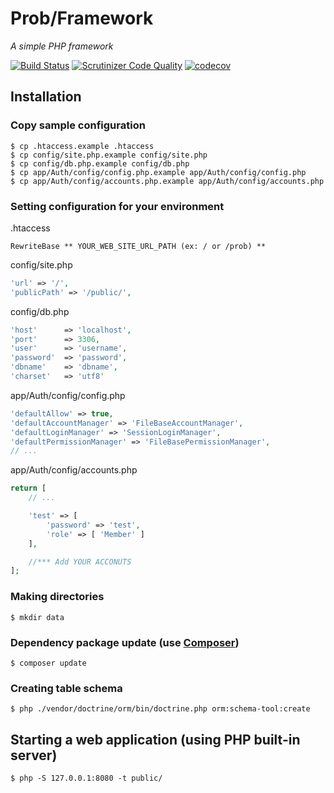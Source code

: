 # Prob/Framework
*A simple PHP framework*

[![Build Status](https://travis-ci.org/jongpak/prob-framework.svg?branch=master)](https://travis-ci.org/jongpak/prob-framework)
[![Scrutinizer Code Quality](https://scrutinizer-ci.com/g/jongpak/prob-framework/badges/quality-score.png?b=master)](https://scrutinizer-ci.com/g/jongpak/prob-framework/?branch=master)
[![codecov](https://codecov.io/gh/jongpak/prob-framework/branch/master/graph/badge.svg)](https://codecov.io/gh/jongpak/prob-framework)

## Installation
### Copy sample configuration
```
$ cp .htaccess.example .htaccess
$ cp config/site.php.example config/site.php
$ cp config/db.php.example config/db.php
$ cp app/Auth/config/config.php.example app/Auth/config/config.php
$ cp app/Auth/config/accounts.php.example app/Auth/config/accounts.php
```

### Setting configuration for your environment
.htaccess
```
RewriteBase ** YOUR_WEB_SITE_URL_PATH (ex: / or /prob) **
```

config/site.php
```php
'url' => '/',
'publicPath' => '/public/',
```

config/db.php
```php
'host'      => 'localhost',
'port'      => 3306,
'user'      => 'username',
'password'  => 'password',
'dbname'    => 'dbname',
'charset'   => 'utf8'
```

app/Auth/config/config.php
```php
'defaultAllow' => true,
'defaultAccountManager' => 'FileBaseAccountManager',
'defaultLoginManager' => 'SessionLoginManager',
'defaultPermissionManager' => 'FileBasePermissionManager',
// ...
```

app/Auth/config/accounts.php
```php
return [
    // ...

    'test' => [
        'password' => 'test',
        'role' => [ 'Member' ]
    ],

    //*** Add YOUR ACCONUTS
];
```


### Making directories
```
$ mkdir data
```

### Dependency package update (use [Composer](https://getcomposer.org/))
```
$ composer update
```

### Creating table schema
```
$ php ./vendor/doctrine/orm/bin/doctrine.php orm:schema-tool:create
```

## Starting a web application (using PHP built-in server)
 ```
 $ php -S 127.0.0.1:8080 -t public/
 ```